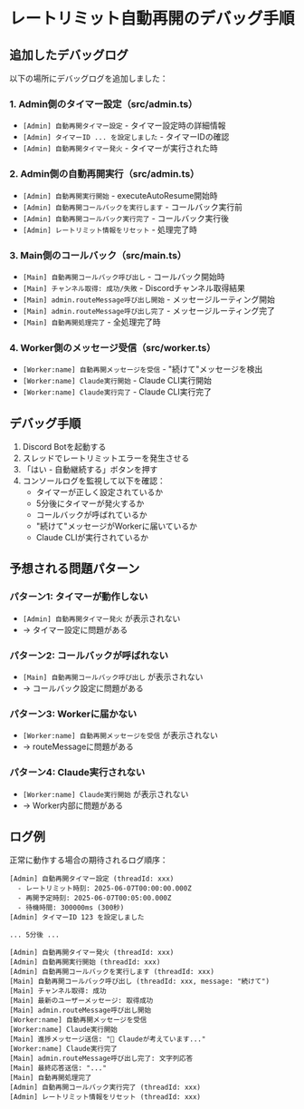 # レートリミット自動再開のデバッグ手順

## 追加したデバッグログ

以下の場所にデバッグログを追加しました：

### 1. Admin側のタイマー設定（src/admin.ts）
- `[Admin] 自動再開タイマー設定` - タイマー設定時の詳細情報
- `[Admin] タイマーID ... を設定しました` - タイマーIDの確認
- `[Admin] 自動再開タイマー発火` - タイマーが実行された時

### 2. Admin側の自動再開実行（src/admin.ts）  
- `[Admin] 自動再開実行開始` - executeAutoResume開始時
- `[Admin] 自動再開コールバックを実行します` - コールバック実行前
- `[Admin] 自動再開コールバック実行完了` - コールバック実行後
- `[Admin] レートリミット情報をリセット` - 処理完了時

### 3. Main側のコールバック（src/main.ts）
- `[Main] 自動再開コールバック呼び出し` - コールバック開始時
- `[Main] チャンネル取得: 成功/失敗` - Discordチャンネル取得結果
- `[Main] admin.routeMessage呼び出し開始` - メッセージルーティング開始
- `[Main] admin.routeMessage呼び出し完了` - メッセージルーティング完了
- `[Main] 自動再開処理完了` - 全処理完了時

### 4. Worker側のメッセージ受信（src/worker.ts）
- `[Worker:name] 自動再開メッセージを受信` - "続けて"メッセージを検出
- `[Worker:name] Claude実行開始` - Claude CLI実行開始
- `[Worker:name] Claude実行完了` - Claude CLI実行完了

## デバッグ手順

1. Discord Botを起動する
2. スレッドでレートリミットエラーを発生させる
3. 「はい - 自動継続する」ボタンを押す
4. コンソールログを監視して以下を確認：
   - タイマーが正しく設定されているか
   - 5分後にタイマーが発火するか
   - コールバックが呼ばれているか
   - "続けて"メッセージがWorkerに届いているか
   - Claude CLIが実行されているか

## 予想される問題パターン

### パターン1: タイマーが動作しない
- `[Admin] 自動再開タイマー発火` が表示されない
- → タイマー設定に問題がある

### パターン2: コールバックが呼ばれない  
- `[Main] 自動再開コールバック呼び出し` が表示されない
- → コールバック設定に問題がある

### パターン3: Workerに届かない
- `[Worker:name] 自動再開メッセージを受信` が表示されない
- → routeMessageに問題がある

### パターン4: Claude実行されない
- `[Worker:name] Claude実行開始` が表示されない
- → Worker内部に問題がある

## ログ例

正常に動作する場合の期待されるログ順序：

```
[Admin] 自動再開タイマー設定 (threadId: xxx)
  - レートリミット時刻: 2025-06-07T00:00:00.000Z
  - 再開予定時刻: 2025-06-07T00:05:00.000Z
  - 待機時間: 300000ms (300秒)
[Admin] タイマーID 123 を設定しました

... 5分後 ...

[Admin] 自動再開タイマー発火 (threadId: xxx)
[Admin] 自動再開実行開始 (threadId: xxx)
[Admin] 自動再開コールバックを実行します (threadId: xxx)
[Main] 自動再開コールバック呼び出し (threadId: xxx, message: "続けて")
[Main] チャンネル取得: 成功
[Main] 最新のユーザーメッセージ: 取得成功
[Main] admin.routeMessage呼び出し開始
[Worker:name] 自動再開メッセージを受信
[Worker:name] Claude実行開始
[Main] 進捗メッセージ送信: "🤖 Claudeが考えています..."
[Worker:name] Claude実行完了
[Main] admin.routeMessage呼び出し完了: 文字列応答
[Main] 最終応答送信: "..."
[Main] 自動再開処理完了
[Admin] 自動再開コールバック実行完了 (threadId: xxx)
[Admin] レートリミット情報をリセット (threadId: xxx)
```